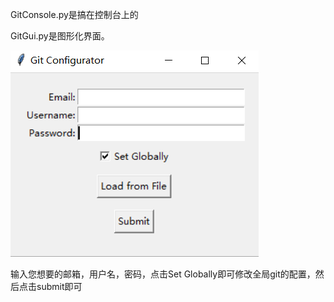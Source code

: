 GitConsole.py是搞在控制台上的

GitGui.py是图形化界面。

![image-20241014091044882](./../img/image-20241014091044882.png)

输入您想要的邮箱，用户名，密码，点击Set Globally即可修改全局git的配置，然后点击submit即可









